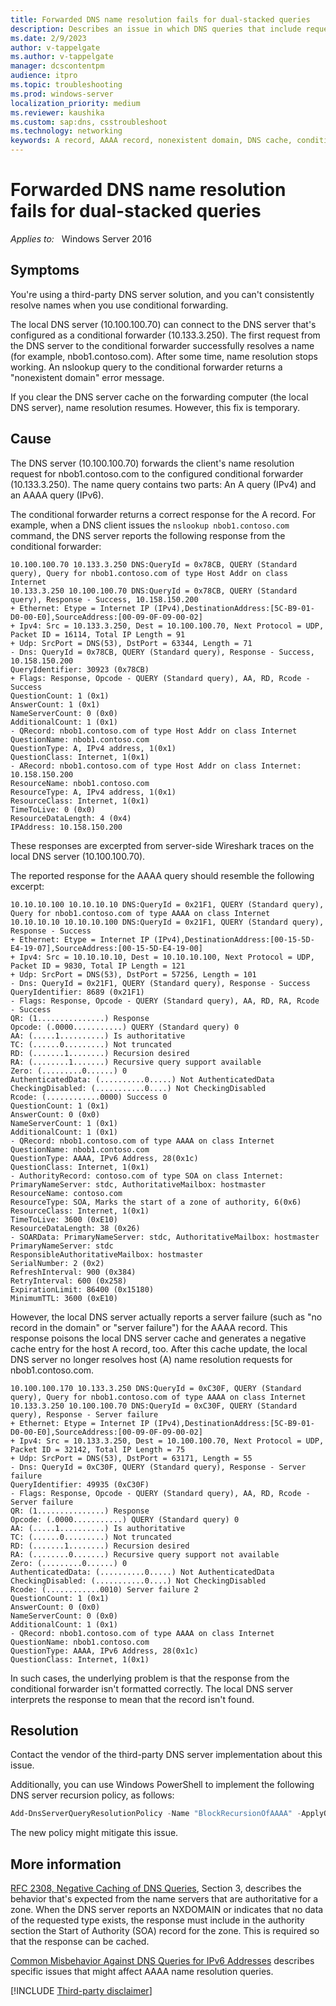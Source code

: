 ```yaml
---
title: Forwarded DNS name resolution fails for dual-stacked queries
description: Describes an issue in which DNS queries that include requests for A and AAAA records initially succeed but then fail.
ms.date: 2/9/2023
author: v-tappelgate
ms.author: v-tappelgate
manager: dcscontentpm
audience: itpro
ms.topic: troubleshooting
ms.prod: windows-server
localization_priority: medium
ms.reviewer: kaushika
ms.custom: sap:dns, csstroubleshoot
ms.technology: networking
keywords: A record, AAAA record, nonexistent domain, DNS cache, conditional forward
---
```


# Forwarded DNS name resolution fails for dual-stacked queries

_Applies to:_ &nbsp; Windows Server 2016

## Symptoms

You're using a third-party DNS server solution, and you can't consistently resolve names when you use conditional forwarding.

The local DNS server (10.100.100.70) can connect to the DNS server that's configured as a conditional forwarder (10.133.3.250). The first request from the DNS server to the conditional forwarder successfully resolves a name (for example, nbob1.contoso.com). After some time, name resolution stops working. An nslookup query to the conditional forwarder returns a "nonexistent domain" error message.

If you clear the DNS server cache on the forwarding computer (the local DNS server), name resolution resumes. However, this fix is temporary.

## Cause

The DNS server (10.100.100.70) forwards the client's name resolution request for nbob1.contoso.com to the configured conditional forwarder (10.133.3.250). The name query contains two parts: An A query (IPv4) and an AAAA query (IPv6).

The conditional forwarder returns a correct response for the A record. For example, when a DNS client issues the `nslookup nbob1.contoso.com` command, the DNS server reports the following response from the conditional forwarder:

```output
10.100.100.70 10.133.3.250 DNS:QueryId = 0x78CB, QUERY (Standard query), Query for nbob1.contoso.com of type Host Addr on class Internet
10.133.3.250 10.100.100.70 DNS:QueryId = 0x78CB, QUERY (Standard query), Response - Success, 10.158.150.200
+ Ethernet: Etype = Internet IP (IPv4),DestinationAddress:[5C-B9-01-D0-00-E0],SourceAddress:[00-09-0F-09-00-02]
+ Ipv4: Src = 10.133.3.250, Dest = 10.100.100.70, Next Protocol = UDP, Packet ID = 16114, Total IP Length = 91
+ Udp: SrcPort = DNS(53), DstPort = 63344, Length = 71
- Dns: QueryId = 0x78CB, QUERY (Standard query), Response - Success, 10.158.150.200
QueryIdentifier: 30923 (0x78CB)
+ Flags: Response, Opcode - QUERY (Standard query), AA, RD, Rcode - Success
QuestionCount: 1 (0x1)
AnswerCount: 1 (0x1)
NameServerCount: 0 (0x0)
AdditionalCount: 1 (0x1)
- QRecord: nbob1.contoso.com of type Host Addr on class Internet
QuestionName: nbob1.contoso.com
QuestionType: A, IPv4 address, 1(0x1)
QuestionClass: Internet, 1(0x1)
- ARecord: nbob1.contoso.com of type Host Addr on class Internet: 10.158.150.200
ResourceName: nbob1.contoso.com
ResourceType: A, IPv4 address, 1(0x1)
ResourceClass: Internet, 1(0x1)
TimeToLive: 0 (0x0)
ResourceDataLength: 4 (0x4)
IPAddress: 10.158.150.200
```

These responses are excerpted from server-side Wireshark traces on the local DNS server (10.100.100.70).

The reported response for the AAAA query should resemble the following excerpt:

```output
10.10.10.100 10.10.10.10 DNS:QueryId = 0x21F1, QUERY (Standard query), Query for nbob1.contoso.com of type AAAA on class Internet
10.10.10.10 10.10.10.100 DNS:QueryId = 0x21F1, QUERY (Standard query), Response - Success
+ Ethernet: Etype = Internet IP (IPv4),DestinationAddress:[00-15-5D-E4-19-07],SourceAddress:[00-15-5D-E4-19-00]
+ Ipv4: Src = 10.10.10.10, Dest = 10.10.10.100, Next Protocol = UDP, Packet ID = 9830, Total IP Length = 121
+ Udp: SrcPort = DNS(53), DstPort = 57256, Length = 101
- Dns: QueryId = 0x21F1, QUERY (Standard query), Response - Success
QueryIdentifier: 8689 (0x21F1)
- Flags: Response, Opcode - QUERY (Standard query), AA, RD, RA, Rcode - Success
QR: (1...............) Response
Opcode: (.0000...........) QUERY (Standard query) 0
AA: (.....1..........) Is authoritative
TC: (......0.........) Not truncated
RD: (.......1........) Recursion desired
RA: (........1.......) Recursive query support available
Zero: (.........0......) 0
AuthenticatedData: (..........0.....) Not AuthenticatedData
CheckingDisabled: (...........0....) Not CheckingDisabled
Rcode: (............0000) Success 0
QuestionCount: 1 (0x1)
AnswerCount: 0 (0x0)
NameServerCount: 1 (0x1)
AdditionalCount: 1 (0x1)
- QRecord: nbob1.contoso.com of type AAAA on class Internet
QuestionName: nbob1.contoso.com
QuestionType: AAAA, IPv6 Address, 28(0x1c)
QuestionClass: Internet, 1(0x1)
- AuthorityRecord: contoso.com of type SOA on class Internet: PrimaryNameServer: stdc, AuthoritativeMailbox: hostmaster
ResourceName: contoso.com
ResourceType: SOA, Marks the start of a zone of authority, 6(0x6)
ResourceClass: Internet, 1(0x1)
TimeToLive: 3600 (0xE10)
ResourceDataLength: 38 (0x26)
- SOARData: PrimaryNameServer: stdc, AuthoritativeMailbox: hostmaster
PrimaryNameServer: stdc
ResponsibleAuthoritativeMailbox: hostmaster
SerialNumber: 2 (0x2)
RefreshInterval: 900 (0x384)
RetryInterval: 600 (0x258)
ExpirationLimit: 86400 (0x15180)
MinimumTTL: 3600 (0xE10)
```

However, the local DNS server actually reports a server failure (such as "no record in the domain" or "server failure") for the AAAA record. This response poisons the local DNS server cache and generates a negative cache entry for the host A record, too. After this cache update, the local DNS server no longer resolves host (A) name resolution requests for nbob1.contoso.com.

```output
10.100.100.170 10.133.3.250 DNS:QueryId = 0xC30F, QUERY (Standard query), Query for nbob1.contoso.com of type AAAA on class Internet
10.133.3.250 10.100.100.70 DNS:QueryId = 0xC30F, QUERY (Standard query), Response - Server failure
+ Ethernet: Etype = Internet IP (IPv4),DestinationAddress:[5C-B9-01-D0-00-E0],SourceAddress:[00-09-0F-09-00-02]
+ Ipv4: Src = 10.133.3.250, Dest = 10.100.100.70, Next Protocol = UDP, Packet ID = 32142, Total IP Length = 75
+ Udp: SrcPort = DNS(53), DstPort = 63171, Length = 55
- Dns: QueryId = 0xC30F, QUERY (Standard query), Response - Server failure
QueryIdentifier: 49935 (0xC30F)
- Flags: Response, Opcode - QUERY (Standard query), AA, RD, Rcode - Server failure
QR: (1...............) Response
Opcode: (.0000...........) QUERY (Standard query) 0
AA: (.....1..........) Is authoritative
TC: (......0.........) Not truncated
RD: (.......1........) Recursion desired
RA: (........0.......) Recursive query support not available
Zero: (.........0......) 0
AuthenticatedData: (..........0.....) Not AuthenticatedData
CheckingDisabled: (...........0....) Not CheckingDisabled
Rcode: (............0010) Server failure 2
QuestionCount: 1 (0x1)
AnswerCount: 0 (0x0)
NameServerCount: 0 (0x0)
AdditionalCount: 1 (0x1)
- QRecord: nbob1.contoso.com of type AAAA on class Internet
QuestionName: nbob1.contoso.com
QuestionType: AAAA, IPv6 Address, 28(0x1c)
QuestionClass: Internet, 1(0x1) 
```

In such cases, the underlying problem is that the response from the conditional forwarder isn't formatted correctly. The local DNS server interprets the response to mean that the record isn't found.

## Resolution

Contact the vendor of the third-party DNS server implementation about this issue.

Additionally, you can use Windows PowerShell to implement the following DNS server recursion policy, as follows:

```powershell
Add-DnsServerQueryResolutionPolicy -Name "BlockRecursionOfAAAA" -ApplyOnRecursion -Action Deny -QType "EQ,AAAA"
```

The new policy might mitigate this issue.

## More information

[RFC 2308, Negative Caching of DNS Queries](https://www.rfc-editor.org/rfc/rfc2308), Section 3, describes the behavior that's expected from the name servers that are authoritative for a zone. When the DNS server reports an NXDOMAIN or indicates that no data of the requested type exists, the response must include in the authority section the Start of Authority (SOA) record for the zone. This is required so that the response can be cached.

[Common Misbehavior Against DNS Queries for IPv6 Addresses](https://tools.ietf.org/html/rfc4074) describes specific issues that might affect AAAA name resolution queries.

[!INCLUDE [Third-party disclaimer](../../includes/third-party-disclaimer.md)]
